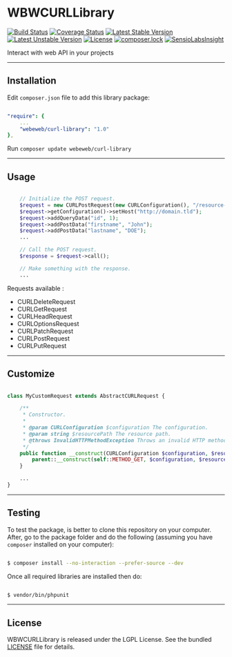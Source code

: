 WBWCURLLibrary
====================

[![Build Status](https://travis-ci.org/webeweb/WBWCURLLibrary.svg?branch=master)](https://travis-ci.org/webeweb/WBWCURLLibrary) [![Coverage Status](https://coveralls.io/repos/github/webeweb/WBWCURLLibrary/badge.svg?branch=master)](https://coveralls.io/github/webeweb/WBWCURLLibrary?branch=master) [![Latest Stable Version](https://poser.pugx.org/webeweb/curl-library/v/stable)](https://packagist.org/packages/webeweb/curl-library) [![Latest Unstable Version](https://poser.pugx.org/webeweb/curl-library/v/unstable)](https://packagist.org/packages/webeweb/curl-library) [![License](https://poser.pugx.org/webeweb/curl-library/license)](https://packagist.org/packages/webeweb/curl-library) [![composer.lock](https://poser.pugx.org/webeweb/curl-library/composerlock)](https://packagist.org/packages/webeweb/curl-library) [![SensioLabsInsight](https://insight.sensiolabs.com/projects/1e7bc269-53c0-40ec-a905-4eb061afaab1/mini.png)](https://insight.sensiolabs.com/projects/1e7bc269-53c0-40ec-a905-4eb061afaab1)

Interact with web API in your projects

---

## Installation

Edit `composer.json` file to add this library package:

```yml

"require": {
    ...
    "webeweb/curl-library": "1.0"
},

```

Run `composer update webeweb/curl-library`

---

## Usage

```php

	// Initialize the POST request.
	$request = new CURLPostRequest(new CURLConfiguration(), "/resource-path");
	$request->getConfiguration()->setHost("http://domain.tld");
	$request->addQueryData("id", 1);
	$request->addPostData("firstname", "John");
	$request->addPostData("lastname", "DOE");
	...

	// Call the POST request.
	$response = $request->call();

	// Make something with the response.
	...

```

Requests available :

- CURLDeleteRequest
- CURLGetRequest
- CURLHeadRequest
- CURLOptionsRequest
- CURLPatchRequest
- CURLPostRequest
- CURLPutRequest

---

## Customize

```php

class MyCustomRequest extends AbstractCURLRequest {

	/**
	 * Constructor.
	 *
	 * @param CURLConfiguration $configuration The configuration.
	 * @param string $resourcePath The resource path.
	 * @throws InvalidHTTPMethodException Throws an invalid HTTP method exception if the method is not implemented.
	 */
	public function __construct(CURLConfiguration $configuration, $resourcePath) {
		parent::__construct(self::METHOD_GET, $configuration, $resourcePath); //
	}

	...
}

```

---

## Testing

To test the package, is better to clone this repository on your computer. After, go to the package folder and do
the following (assuming you have `composer` installed on your computer):

```bash

$ composer install --no-interaction --prefer-source --dev

```

Once all required libraries are installed then do:

```bash

$ vendor/bin/phpunit

```

---

## License

WBWCURLLibrary is released under the LGPL License. See the bundled [LICENSE](LICENSE) file for details.

